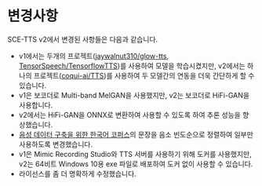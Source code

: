 # 변경사항

SCE-TTS v2에서 변경된 사항들은 다음과 같습니다.

- v1에서는 두개의 프로젝트([jaywalnut310/glow-tts](https://github.com/jaywalnut310/glow-tts), [TensorSpeech/TensorflowTTS](https://github.com/TensorSpeech/TensorflowTTS))를 사용하여 모델을 학습시켰지만, v2에서는 하나의 프로젝트([coqui-ai/TTS](https://github.com/coqui-ai/TTS))를 사용하여 두 모델간의 연동을 더욱 간단하게 할 수 있습니다.
- v1은 보코더로 Multi-band MelGAN을 사용했지만, v2는 보코더로 HiFi-GAN을 사용합니다.
- v2에서는 HiFi-GAN을 ONNX로 변환하여 사용할 수 있도록 하여 추론 성능을 향상했습니다.
- [음성 데이터 구축을 위한 한국어 코퍼스](https://github.com/sce-tts/mimic-recording-studio/blob/master/backend/prompts/korean_corpus.csv)의 문장을 음소 빈도순으로 정렬하여 일부만 사용하도록 변경했습니다.
- v1은 Mimic Recording Studio와 TTS 서버를 사용하기 위해 도커를 사용했지만, v2는 64비트 Windows 10용 exe 파일로 배포하여 도커 없이 사용할 수 있습니다.
- 라이선스를 좀 더 명확하게 수정했습니다.